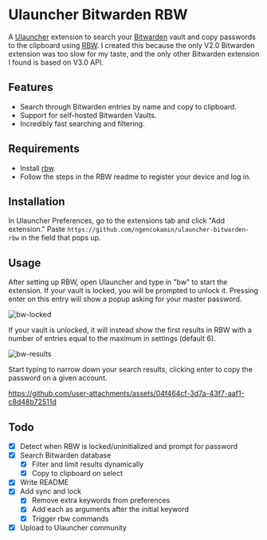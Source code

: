 # Ulauncher Bitwarden RBW

A [Ulauncher](https://ulauncher.io/) extension to search your [Bitwarden](https://bitwarden.com/) vault and copy passwords to the clipboard using [RBW](https://github.com/doy/rbw). I created this because the only V2.0 Bitwarden extension was too slow for my taste, and the only other Bitwarden extension I found is based on V3.0 API. 

## Features

- Search through Bitwarden entries by name and copy to clipboard.
- Support for self-hosted Bitwarden Vaults.
- Incredibly fast searching and filtering.

## Requirements

- Install [rbw](https://github.com/doy/rbw).
- Follow the steps in the RBW readme to register your device and log in.

## Installation

In Ulauncher Preferences, go to the extensions tab and click "Add extension." Paste `https://github.com/ngencokamin/ulauncher-bitwarden-rbw` in the field that pops up. 

## Usage

After setting up RBW, open Ulauncher and type in "bw" to start the extension. If your vault is locked, you will be prompted to unlock it. Pressing enter on this entry will show a popup asking for your master password.

![bw-locked](https://github.com/user-attachments/assets/ea7f31ed-e064-443e-8c6b-45dd306a56ef)


If your vault is unlocked, it will instead show the first results in RBW with a number of entries equal to the maximum in settings (default 6).

![bw-results](https://github.com/user-attachments/assets/d6b1f404-f2d0-4ff2-8064-ee4c56025c61)


Start typing to narrow down your search results, clicking enter to copy the password on a given account.


https://github.com/user-attachments/assets/04f464cf-3d7a-43f7-aaf1-c8d48b72511d



## Todo

- [x] Detect when RBW is locked/uninitialized and prompt for password
- [x] Search Bitwarden database
  - [x] Filter and limit results dynamically
  - [x] Copy to clipboard on select
- [x] Write README
- [x] Add sync and lock
  - [x] Remove extra keywords from preferences
  - [x] Add each as arguments after the initial keyword
  - [x] Trigger rbw commands
- [X] Upload to Ulauncher community
